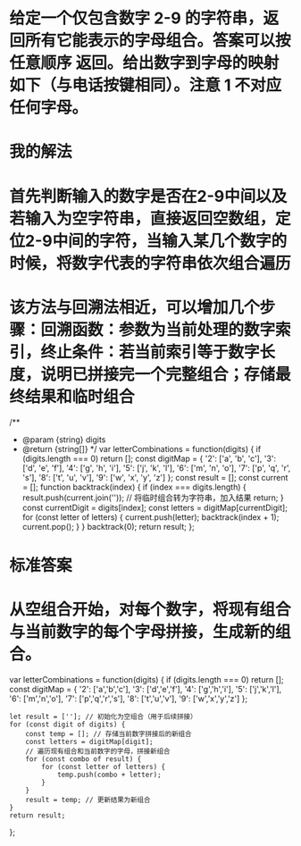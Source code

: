 # 给定一个仅包含数字 2-9 的字符串，返回所有它能表示的字母组合。答案可以按 任意顺序 返回。给出数字到字母的映射如下（与电话按键相同）。注意 1 不对应任何字母。
# 我的解法
# 首先判断输入的数字是否在2-9中间以及若输入为空字符串，直接返回空数组，定位2-9中间的字符，当输入某几个数字的时候，将数字代表的字符串依次组合遍历
# 该方法与回溯法相近，可以增加几个步骤：回溯函数：参数为当前处理的数字索引，终止条件：若当前索引等于数字长度，说明已拼接完一个完整组合；存储最终结果和临时组合
/**
 * @param {string} digits
 * @return {string[]}
 */
var letterCombinations = function(digits) {
    <!-- 1. 处理边界情况：若输入为空字符串，直接返回空数组 -->
    if (digits.length === 0) return [];
    <!-- 2. 定义数字到字母的映射表 -->
    const digitMap = {
        '2': ['a', 'b', 'c'],
        '3': ['d', 'e', 'f'],
        '4': ['g', 'h', 'i'],
        '5': ['j', 'k', 'l'],
        '6': ['m', 'n', 'o'],
        '7': ['p', 'q', 'r', 's'],
        '8': ['t', 'u', 'v'],
        '9': ['w', 'x', 'y', 'z']
    };
    <!-- 3. 存储最终结果和临时组合 -->
    const result = [];
    <!-- 存储当前正在拼接的字母组合（如 ["a", "d"] 对应 "ad"） -->
    const current = []; 
    <!-- 4. 回溯函数：参数为当前处理的数字索引 -->
    function backtrack(index) {
        <!-- 终止条件：若当前索引等于数字长度，说明已拼接完一个完整组合 -->
        if (index === digits.length) {
            result.push(current.join('')); // 将临时组合转为字符串，加入结果
            return;
        }
        <!-- 获取当前数字对应的所有字母 -->
        const currentDigit = digits[index];
        const letters = digitMap[currentDigit];
        <!-- 遍历当前数字的所有字母，逐个尝试拼接 -->
        for (const letter of letters) {
            <!-- 选择当前字母，加入临时组合 -->
            current.push(letter); 
            <!-- 递归处理下一个数字（索引+1） -->
            backtrack(index + 1); 
            <!-- 回溯：移除当前字母，尝试下一个字母 -->
            current.pop(); 
        }
    }
    <!-- 5. 从第0个数字开始回溯 -->
    backtrack(0);
    return result;
};
# 标准答案
# 从空组合开始，对每个数字，将现有组合与当前数字的每个字母拼接，生成新的组合。
<!-- 1.初始 result = ['']；
2.处理数字 2：将 '' 与 a、b、c 拼接 → result = ['a','b','c']；
3.处理数字 3：将 'a' 与 d/e/f 拼接（'ad','ae','af'），'b' 与 d/e/f 拼接（'bd','be'，'bf'），'c' 与 d/e/f 拼接（'cd','ce','cf'）→ 最终 result 为目标组合。 -->
var letterCombinations = function(digits) {
    if (digits.length === 0) return [];
    const digitMap = {
        '2': ['a','b','c'], '3': ['d','e','f'], '4': ['g','h','i'], '5': ['j','k','l'],
        '6': ['m','n','o'], '7': ['p','q','r','s'], '8': ['t','u','v'], '9': ['w','x','y','z']
    };
    
    let result = ['']; // 初始化为空组合（用于后续拼接）
    for (const digit of digits) {
        const temp = []; // 存储当前数字拼接后的新组合
        const letters = digitMap[digit];
        // 遍历现有组合和当前数字的字母，拼接新组合
        for (const combo of result) {
            for (const letter of letters) {
                temp.push(combo + letter);
            }
        }
        result = temp; // 更新结果为新组合
    }
    return result;
};